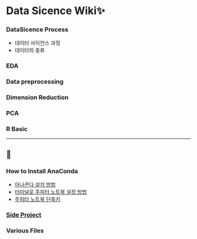 # Data Sicence Wiki✨

### DataSicence Process
- 데이터 사이언스 과정
- 데이터의 종류
### EDA
### Data preprocessing
### Dimension Reduction
### PCA
### R Basic

---
## 🔗
### How to Install AnaConda
- [아나콘다 설치 방법](https://github.com/dustin-kang/lab-datascience/blob/main/Readme/HowtoInstallAnaConda.md#anaconda-설치-방법)
- [터미널로 주피터 노트북 설정 방법](https://github.com/dustin-kang/lab-datascience/blob/main/Readme/HowtoInstallAnaConda.md#터미널을-통해-주피터-노트북-여는-법)
- [주피터 노트북 단축키](https://github.com/dustin-kang/lab-datascience/blob/main/Readme/HowtoInstallAnaConda.md#주피터-노트북-단축키)

### [Side Project]()

### Various Files

